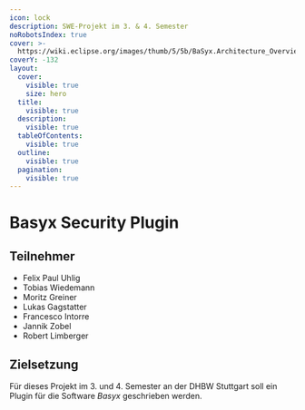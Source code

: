 ```yaml
---
icon: lock
description: SWE-Projekt im 3. & 4. Semester
noRobotsIndex: true
cover: >-
  https://wiki.eclipse.org/images/thumb/5/5b/BaSyx.Architecture_Overview.png/2048px-BaSyx.Architecture_Overview.png
coverY: -132
layout:
  cover:
    visible: true
    size: hero
  title:
    visible: true
  description:
    visible: true
  tableOfContents:
    visible: true
  outline:
    visible: true
  pagination:
    visible: true
---
```


# Basyx Security Plugin

## Teilnehmer

* Felix Paul Uhlig
* Tobias Wiedemann
* Moritz Greiner
* Lukas Gagstatter
* Francesco Intorre
* Jannik Zobel
* Robert Limberger

## Zielsetzung

Für dieses Projekt im 3. und 4. Semester an der DHBW Stuttgart soll ein Plugin für die Software _Basyx_ geschrieben werden.
